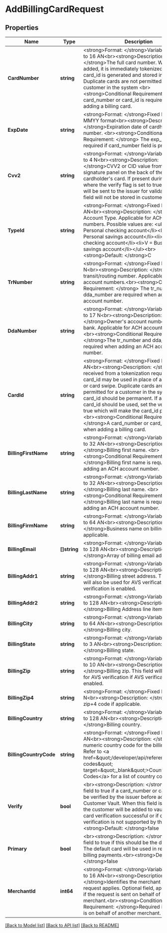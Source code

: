 # AddBillingCardRequest

## Properties
Name | Type | Description | Notes
------------ | ------------- | ------------- | -------------
**CardNumber** | **string** | &lt;strong&gt;Format: &lt;/strong&gt;Variable length, up to 16 AN&lt;br&gt;&lt;strong&gt;Description: &lt;/strong&gt;The full card number.  When a card is added, it is immediately tokenized and a card_id is generated and stored in vault.  Duplicate cards are not permitted for a customer in the system &lt;br&gt;&lt;strong&gt;Conditional Requirement: &lt;/strong&gt; A card_number or card_id  is required when adding a billing card.  | [optional] [default to null]
**ExpDate** | **string** | &lt;strong&gt;Format: &lt;/strong&gt;Fixed length, 4 N, MMYY format&lt;br&gt;&lt;strong&gt;Description: &lt;/strong&gt;Expiration date of cardholder card number. &lt;br&gt;&lt;strong&gt;Conditional Requirement: &lt;/strong&gt; The exp_date is required if card_number field is present. | [optional] [default to null]
**Cvv2** | **string** | &lt;strong&gt;Format: &lt;/strong&gt;Variable length, up to 4 N&lt;br&gt;&lt;strong&gt;Description: &lt;/strong&gt;CVV2 or CID value from the signature panel on the back of the cardholder&#x27;s card. If present during a request where the verify flag is set to true, the value will be sent to the issuer for validation. This field will not be stored in customer vault. | [optional] [default to null]
**TypeId** | **string** | &lt;strong&gt;Format: &lt;/strong&gt;Fixed length, 1 AN&lt;br&gt;&lt;strong&gt;Description: &lt;/strong&gt;Bank Account Type. Applicable for ACH account numbers. Possible values are: &lt;ul&gt;&lt;li&gt;C &#x3D; Personal checking account&lt;/li&gt;&lt;li&gt;S &#x3D; Personal savings account&lt;/li&gt;&lt;li&gt;K &#x3D; Business checking account&lt;/li&gt;&lt;li&gt;V &#x3D; Business savings account&lt;/li&gt;&lt;/ul&gt;&lt;br&gt;&lt;strong&gt;Default: &lt;/strong&gt;C | [optional] [default to null]
**TrNumber** | **string** | &lt;strong&gt;Format: &lt;/strong&gt;Fixed length, 9 N&lt;br&gt;&lt;strong&gt;Description: &lt;/strong&gt;Bank transit/routing number. Applicable for ACH account numbers.&lt;br&gt;&lt;strong&gt;Conditional Requirement: &lt;/strong&gt; The tr_number and dda_number are required when adding an ACH account number.  | [optional] [default to null]
**DdaNumber** | **string** | &lt;strong&gt;Format: &lt;/strong&gt;Variable length, up to 17 N&lt;br&gt;&lt;strong&gt;Description: &lt;/strong&gt;Owner&#x27;s account number at the bank. Applicable for ACH account numbers.&lt;br&gt;&lt;strong&gt;Conditional Requirement: &lt;/strong&gt;The tr_number and dda_number are required when adding an ACH account number. | [optional] [default to null]
**CardId** | **string** | &lt;strong&gt;Format: &lt;/strong&gt;Fixed length, 32 AN&lt;br&gt;&lt;strong&gt;Description: &lt;/strong&gt;Card ID received from a tokenization request. The card_id may be used in place of a card number or card swipe. Duplicate cards are not permitted for a customer in the system. The card_id should be permanent. If a single use card_id should be used, set the verify field to true which will make the card_id permanent.&lt;br&gt;&lt;strong&gt;Conditional Requirement: &lt;/strong&gt;A card_number or card_id  is required when adding a billing card. | [optional] [default to null]
**BillingFirstName** | **string** | &lt;strong&gt;Format: &lt;/strong&gt;Variable length, up to 32 AN&lt;br&gt;&lt;strong&gt;Description: &lt;/strong&gt;Billing first name. &lt;br&gt;&lt;strong&gt;Conditional Requirement: &lt;/strong&gt;Billing first name is required when adding an ACH account number. | [optional] [default to null]
**BillingLastName** | **string** | &lt;strong&gt;Format: &lt;/strong&gt;Variable length, up to 32 AN&lt;br&gt;&lt;strong&gt;Description: &lt;/strong&gt;Billing last name. &lt;br&gt;&lt;strong&gt;Conditional Requirement: &lt;/strong&gt;Billing last name is required when adding an ACH account number. | [optional] [default to null]
**BillingFirmName** | **string** | &lt;strong&gt;Format: &lt;/strong&gt;Variable length, up to 64 AN&lt;br&gt;&lt;strong&gt;Description: &lt;/strong&gt;Business name on billing card, if applicable.  | [optional] [default to null]
**BillingEmail** | **[]string** | &lt;strong&gt;Format: &lt;/strong&gt;Variable length, up to 128 AN&lt;br&gt;&lt;strong&gt;Description: &lt;/strong&gt;Array of billing email address. | [optional] [default to null]
**BillingAddr1** | **string** | &lt;strong&gt;Format: &lt;/strong&gt;Variable length, up to 128 AN&lt;br&gt;&lt;strong&gt;Description: &lt;/strong&gt;Billing street address. This address will also be used for AVS verification if AVS verification is enabled.  | [optional] [default to null]
**BillingAddr2** | **string** | &lt;strong&gt;Format: &lt;/strong&gt;Variable length, up to 128 AN&lt;br&gt;&lt;strong&gt;Description: &lt;/strong&gt;Billing Address line item 2. | [optional] [default to null]
**BillingCity** | **string** | &lt;strong&gt;Format: &lt;/strong&gt;Variable length, up to 64 AN&lt;br&gt;&lt;strong&gt;Description: &lt;/strong&gt;Billing city. | [optional] [default to null]
**BillingState** | **string** | &lt;strong&gt;Format: &lt;/strong&gt;Variable length, up to 3 AN&lt;br&gt;&lt;strong&gt;Description: &lt;/strong&gt;Billing state. | [optional] [default to null]
**BillingZip** | **string** | &lt;strong&gt;Format: &lt;/strong&gt;Variable length, up to 10 AN&lt;br&gt;&lt;strong&gt;Description: &lt;/strong&gt;Billing zip. This field will also be used for AVS verification if AVS verification is enabled. | [default to null]
**BillingZip4** | **string** | &lt;strong&gt;Format: &lt;/strong&gt;Fixed length, 4 N&lt;br&gt;&lt;strong&gt;Description: &lt;/strong&gt;Billing zip+4 code if applicable. | [optional] [default to null]
**BillingCountry** | **string** | &lt;strong&gt;Format: &lt;/strong&gt;Variable length, up to 128 AN&lt;br&gt;&lt;strong&gt;Description: &lt;/strong&gt;Billing country. | [optional] [default to null]
**BillingCountryCode** | **string** | &lt;strong&gt;Format: &lt;/strong&gt;Fixed length, 3 AN&lt;br&gt;&lt;strong&gt;Description: &lt;/strong&gt;ISO numeric country code for the billing address. Refer to &lt;a href&#x3D;\&quot;/developer/api/reference#country-codes\&quot; target&#x3D;\&quot;_blank\&quot;&gt;Country Codes&lt;/a&gt; for a list of country codes. | [optional] [default to null]
**Verify** | **bool** | &lt;br&gt;&lt;strong&gt;Description: &lt;/strong&gt;Set this field to true if a card_number or card_id should be verified by the issuer before adding to Customer Vault. When this field is set to true, the customer will be added to vault either if the card verification successful or if card verification is not supported by the issuer.&lt;br&gt;&lt;strong&gt;Default: &lt;/strong&gt;false | [optional] [default to null]
**Primary** | **bool** | &lt;br&gt;&lt;strong&gt;Description: &lt;/strong&gt;Set this field to true if this should be the default card. The default card will be used in recurring billing payments.&lt;br&gt;&lt;strong&gt;Default: &lt;/strong&gt;false | [optional] [default to null]
**MerchantId** | **int64** | &lt;strong&gt;Format: &lt;/strong&gt;Variable length, up to 16 AN&lt;br&gt;&lt;strong&gt;Description: &lt;/strong&gt;Identifies the merchant to whom this request applies. Optional field, applicable only if the request is sent on behalf of another merchant.&lt;br&gt;&lt;strong&gt;Conditional Requirement: &lt;/strong&gt;Required if this request is on behalf of another merchant. | [optional] [default to null]

[[Back to Model list]](../README.md#documentation-for-models) [[Back to API list]](../README.md#documentation-for-api-endpoints) [[Back to README]](../README.md)

